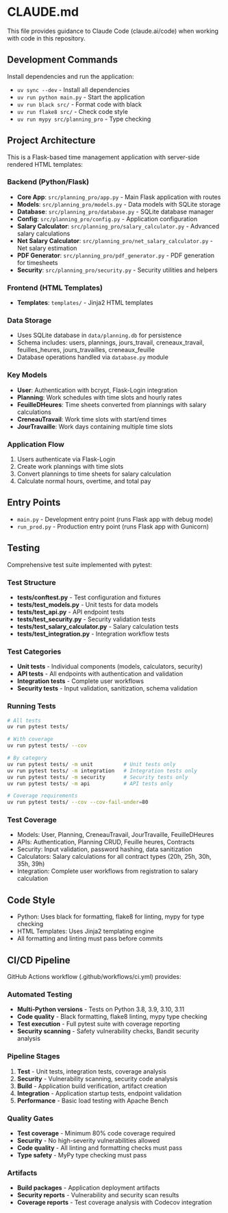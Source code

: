 # CLAUDE.md

This file provides guidance to Claude Code (claude.ai/code) when working with code in this repository.

## Development Commands

Install dependencies and run the application:

- `uv sync --dev` - Install all dependencies
- `uv run python main.py` - Start the application
- `uv run black src/` - Format code with black
- `uv run flake8 src/` - Check code style
- `uv run mypy src/planning_pro` - Type checking

## Project Architecture

This is a Flask-based time management application with server-side rendered HTML templates:

### Backend (Python/Flask)
- **Core App**: `src/planning_pro/app.py` - Main Flask application with routes
- **Models**: `src/planning_pro/models.py` - Data models with SQLite storage
- **Database**: `src/planning_pro/database.py` - SQLite database manager
- **Config**: `src/planning_pro/config.py` - Application configuration
- **Salary Calculator**: `src/planning_pro/salary_calculator.py` - Advanced salary calculations
- **Net Salary Calculator**: `src/planning_pro/net_salary_calculator.py` - Net salary estimation
- **PDF Generator**: `src/planning_pro/pdf_generator.py` - PDF generation for timesheets
- **Security**: `src/planning_pro/security.py` - Security utilities and helpers

### Frontend (HTML Templates)
- **Templates**: `templates/` - Jinja2 HTML templates

### Data Storage
- Uses SQLite database in `data/planning.db` for persistence
- Schema includes: users, plannings, jours_travail, creneaux_travail, feuilles_heures, jours_travailles, creneaux_feuille
- Database operations handled via `database.py` module

### Key Models
- **User**: Authentication with bcrypt, Flask-Login integration
- **Planning**: Work schedules with time slots and hourly rates
- **FeuilleDHeures**: Time sheets converted from plannings with salary calculations
- **CreneauTravail**: Work time slots with start/end times
- **JourTravaille**: Work days containing multiple time slots

### Application Flow
1. Users authenticate via Flask-Login
2. Create work plannings with time slots
3. Convert plannings to time sheets for salary calculation
4. Calculate normal hours, overtime, and total pay

## Entry Points

- `main.py` - Development entry point (runs Flask app with debug mode)
- `run_prod.py` - Production entry point (runs Flask app with Gunicorn)

## Testing

Comprehensive test suite implemented with pytest:

### Test Structure
- **tests/conftest.py** - Test configuration and fixtures
- **tests/test_models.py** - Unit tests for data models
- **tests/test_api.py** - API endpoint tests
- **tests/test_security.py** - Security validation tests
- **tests/test_salary_calculator.py** - Salary calculation tests
- **tests/test_integration.py** - Integration workflow tests

### Test Categories
- **Unit tests** - Individual components (models, calculators, security)
- **API tests** - All endpoints with authentication and validation
- **Integration tests** - Complete user workflows
- **Security tests** - Input validation, sanitization, schema validation

### Running Tests
```bash
# All tests
uv run pytest tests/

# With coverage
uv run pytest tests/ --cov

# By category
uv run pytest tests/ -m unit          # Unit tests only
uv run pytest tests/ -m integration   # Integration tests only
uv run pytest tests/ -m security      # Security tests only
uv run pytest tests/ -m api           # API tests only

# Coverage requirements
uv run pytest tests/ --cov --cov-fail-under=80
```

### Test Coverage
- Models: User, Planning, CreneauTravail, JourTravaille, FeuilleDHeures
- APIs: Authentication, Planning CRUD, Feuille heures, Contracts
- Security: Input validation, password hashing, data sanitization
- Calculators: Salary calculations for all contract types (20h, 25h, 30h, 35h, 39h)
- Integration: Complete user workflows from registration to salary calculation

## Code Style

- Python: Uses black for formatting, flake8 for linting, mypy for type checking
- HTML Templates: Uses Jinja2 templating engine
- All formatting and linting must pass before commits

## CI/CD Pipeline

GitHub Actions workflow (.github/workflows/ci.yml) provides:

### Automated Testing
- **Multi-Python versions** - Tests on Python 3.8, 3.9, 3.10, 3.11
- **Code quality** - Black formatting, flake8 linting, mypy type checking
- **Test execution** - Full pytest suite with coverage reporting
- **Security scanning** - Safety vulnerability checks, Bandit security analysis

### Pipeline Stages
1. **Test** - Unit tests, integration tests, coverage analysis
2. **Security** - Vulnerability scanning, security code analysis
3. **Build** - Application build verification, artifact creation
4. **Integration** - Application startup tests, endpoint validation
5. **Performance** - Basic load testing with Apache Bench

### Quality Gates
- **Test coverage** - Minimum 80% code coverage required
- **Security** - No high-severity vulnerabilities allowed
- **Code quality** - All linting and formatting checks must pass
- **Type safety** - MyPy type checking must pass

### Artifacts
- **Build packages** - Application deployment artifacts
- **Security reports** - Vulnerability and security scan results
- **Coverage reports** - Test coverage analysis with Codecov integration